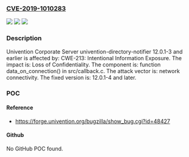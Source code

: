 ### [CVE-2019-1010283](https://cve.mitre.org/cgi-bin/cvename.cgi?name=CVE-2019-1010283)
![](https://img.shields.io/static/v1?label=Product&message=univention-directory-notifier&color=blue)
![](https://img.shields.io/static/v1?label=Version&message=n%2Fa&color=blue)
![](https://img.shields.io/static/v1?label=Vulnerability&message=CWE-213%3A%20Intentional%20Information%20Exposure&color=brighgreen)

### Description

Univention Corporate Server univention-directory-notifier 12.0.1-3 and earlier is affected by: CWE-213: Intentional Information Exposure. The impact is: Loss of Confidentiality. The component is: function data_on_connection() in src/callback.c. The attack vector is: network connectivity. The fixed version is: 12.0.1-4 and later.

### POC

#### Reference
- https://forge.univention.org/bugzilla/show_bug.cgi?id=48427

#### Github
No GitHub POC found.

